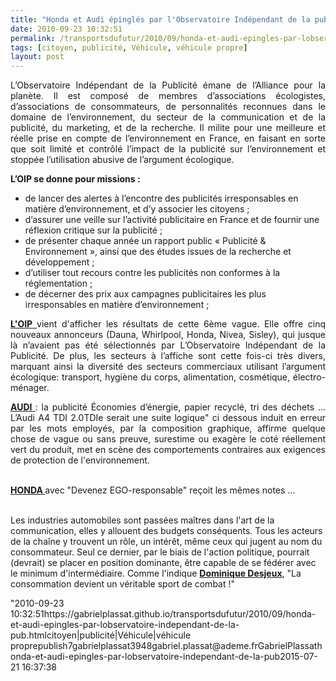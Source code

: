 ```yaml
---
title: "Honda et Audi épinglés par l'Observatoire Indépendant de la pub"
date: 2010-09-23 10:32:51
permalink: /transportsdufutur/2010/09/honda-et-audi-epingles-par-lobservatoire-independant-de-la-pub.html
tags: [citoyen, publicité, Véhicule, véhicule propre]
layout: post
---
```


<p style="text-align: justify">L’Observatoire Indépendant de la Publicité émane de l’Alliance pour la planète. Il est composé de membres d’associations écologistes, d’associations de consommateurs, de personnalités reconnues dans le domaine de l’environnement, du secteur de la communication et de la publicité, du marketing, et de la recherche. Il milite pour une meilleure et réelle prise en compte de l’environnement en France, en faisant en sorte que soit limité et contrôlé l’impact de la publicité sur l’environnement et stoppée l’utilisation abusive de l’argument écologique.</p> <p><strong>L’OIP se donne pour missions :</strong></p> <ul> <li>de lancer des alertes à l’encontre des publicités irresponsables en matière d’environnement, et d’y associer les citoyens ;</li> <li>d’assurer une veille sur l’activité publicitaire en France et de fournir une réflexion critique sur la publicité ;</li> <li>de présenter chaque année un rapport public « Publicité & Environnement », ainsi que des études issues de la recherche et développement ;</li> <li>d’utiliser tout recours contre les publicités non conformes à la réglementation ;</li> <li>de décerner des prix aux campagnes publicitaires les plus irresponsables en matière d’environnement ;</li> </ul> <p style="text-align: justify"><strong><a href="http://observatoiredelapublicite.fr/" target="_blank">L'OIP </a></strong>vient d'afficher les résultats de cette 6ème vague. Elle offre cinq nouveaux annonceurs (Dauna, Whirlpool, Honda, Nivea, Sisley), qui jusque là n’avaient pas été sélectionnés par L’Observatoire Indépendant de la Publicité. De plus, les secteurs à l’affiche sont cette fois-ci très divers, marquant ainsi la diversité des secteurs commerciaux utilisant l’argument écologique: transport, hygiène du corps, alimentation, cosmétique, électro-ménager.</p> <p style="text-align: justify"><strong><a href="http://observatoiredelapublicite.fr/2010/09/20/375/" target="_blank">AUDI </a></strong>: la publicité Économies d’énergie, papier recyclé, tri des déchets … L’Audi A4 TDI 2.0TDIe serait une suite logique" ci dessous induit en erreur par les mots employés, par la composition graphique, affirme quelque chose de vague ou sans preuve, surestime ou exagère le coté réellement vert du produit, met en scène des comportements contraires aux exigences de protection de l'environnement. </p>  <!--more-->   <p style=""text-align: justify""><a href="https://gabrielplassat.github.io/transportsdufutur/wp-content/uploads/sites/6/old/6a0120a66d2ad4970b0134879a2813970c-pi.jpg""><img alt=""Audi"" class=""asset  asset-image at-xid-6a0120a66d2ad4970b0134879a2813970c"" src=""/wp-content/uploads/sites/6/old/6a0120a66d2ad4970b0134879a2813970c-320wi.jpg"" style=""margin-left: automargin-right: auto"" title=""Audi"" /></a> <br /><strong><a href=""http://observatoiredelapublicite.fr/2010/09/20/honda-ego-responsable/"" target=""_blank"">HONDA </a></strong>avec "Devenez EGO-responsable" reçoit les mêmes notes ...</p> <p style=""text-align: justify""><a href="https://gabrielplassat.github.io/transportsdufutur/wp-content/uploads/sites/6/old/6a0120a66d2ad4970b0133f479f9b5970b-pi.jpg""><img alt=""Honda"" class=""asset  asset-image at-xid-6a0120a66d2ad4970b0133f479f9b5970b"" src=""/wp-content/uploads/sites/6/old/6a0120a66d2ad4970b0133f479f9b5970b-320wi.jpg"" style=""margin-left: automargin-right: auto"" title=""Honda"" /></a> <br />Les industries automobiles sont passées maîtres dans l'art de la communication, elles y allouent des budgets conséquents. Tous les acteurs de la chaîne y trouvent un rôle, un intérêt, même ceux qui jugent au nom du consommateur. Seul ce dernier, par le biais de l'action politique, pourrait (devrait) se placer en position dominante, être capable de se fédérer avec le minimum d'intermédiaire. Comme l'indique <strong><a href=""http://www.argonautes.fr/sections.php?op=viewarticle&artid=707"" target=""_blank"">Dominique Desjeux</a></strong>, "La consommation devient un véritable sport de combat !"</p>"2010-09-23 10:32:51https://gabrielplassat.github.io/transportsdufutur/2010/09/honda-et-audi-epingles-par-lobservatoire-independant-de-la-pub.htmlcitoyen|publicité|Véhicule|véhicule proprepublish7gabrielplassat3948gabriel.plassat@ademe.frGabrielPlassathonda-et-audi-epingles-par-lobservatoire-independant-de-la-pub2015-07-21 16:37:38
